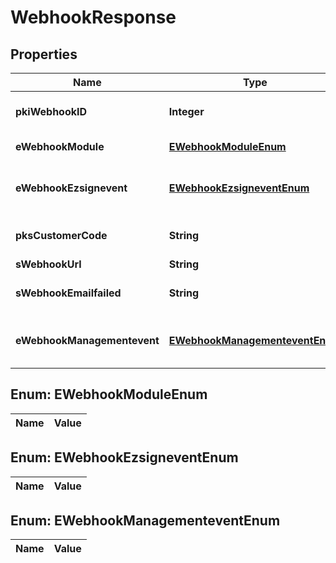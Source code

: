 

# WebhookResponse

## Properties

Name | Type | Description | Notes
------------ | ------------- | ------------- | -------------
**pkiWebhookID** | **Integer** | The Webhook ID. This value is visible in the admin interface. | 
**eWebhookModule** | [**EWebhookModuleEnum**](#EWebhookModuleEnum) | The Module generating the Event. | 
**eWebhookEzsignevent** | [**EWebhookEzsigneventEnum**](#EWebhookEzsigneventEnum) | This Ezsign Event. This property will be set only if the Module is \&quot;Ezsign\&quot;. |  [optional]
**pksCustomerCode** | **String** | The Customer Code in which the event was generated | 
**sWebhookUrl** | **String** | The url being called | 
**sWebhookEmailfailed** | **String** | The email that will receive the webhook in case all attempts fail. | 
**eWebhookManagementevent** | [**EWebhookManagementeventEnum**](#EWebhookManagementeventEnum) | This Management Event. This property will be set only if the Module is \&quot;Management\&quot;. |  [optional]


## Enum: EWebhookModuleEnum

Name | Value
---- | -----


## Enum: EWebhookEzsigneventEnum

Name | Value
---- | -----


## Enum: EWebhookManagementeventEnum

Name | Value
---- | -----




